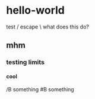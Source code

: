 # hello-world
test
/ escape
\ what does this do?
## mhm
### testing limits
#### cool
/B something
#B something

